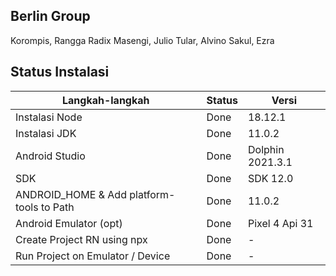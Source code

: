 ## Berlin Group

Korompis, Rangga
Radix
Masengi, Julio
Tular, Alvino
Sakul, Ezra

## Status Instalasi

| Langkah-langkah                           | Status | Versi            |
| ----------------------------------------- | ------ | ---------------- |
| Instalasi Node                            | Done   | 18.12.1          |
| Instalasi JDK                             | Done   | 11.0.2           |
| Android Studio                            | Done   | Dolphin 2021.3.1 |
| SDK                                       | Done   | SDK 12.0         |
| ANDROID_HOME & Add platform-tools to Path | Done   | 11.0.2           |
| Android Emulator (opt)                    | Done   | Pixel 4 Api 31   |
| Create Project RN using npx               | Done   | -                |
| Run Project on Emulator / Device          | Done   | -                |
